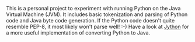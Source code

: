 This is a personal project to experiment with running Python on the Java Virtual Machine (JVM).
It includes basic tokenization and parsing of Python code and Java byte code generation.
If the Python code doesn't quite resemble PEP-8, it most likely won't parse well! :-)
Have a look at [Jython](http://www.jython.org/) for a more useful implementation
of converting Python to Java.

